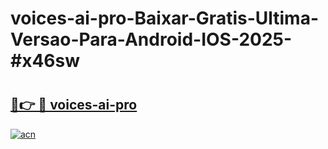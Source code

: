 # voices-ai-pro-Baixar-Gratis-Ultima-Versao-Para-Android-IOS-2025-#x46sw

# <h2><a href="https://ainizakaria.my?title=voices-ai-pro&ref=24M">🔗👉 🔴 voices-ai-pro</a></h2>

[![acn](https://github.com/user-attachments/assets/0f9c940e-d8b0-45ae-aac7-cd30a18b3e1c)](https://ainizakaria.my?title=voices-ai-pro&ref=24M)


